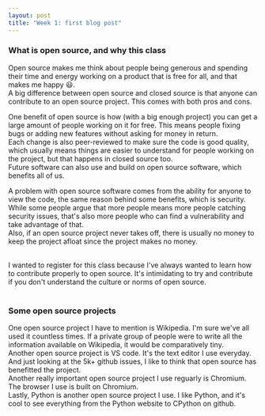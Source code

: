 ```yaml
---
layout: post
title: "Week 1: first blog post"
---
```


### What is open source, and why this class

Open source makes me think about people being generous and spending their time and energy working on a product that is free for all, and that makes me happy 😃.<br>
A big difference between open source and closed source is that anyone can contribute to an open source project. This comes with both pros and cons.<!--more--><br>

One benefit of open source is how (with a big enough project) you can get a large amount of people working on it for free. This means people fixing bugs or adding new features without asking for money in return.<br>
Each change is also peer-reviewed to make sure the code is good quality, which usually means things are easier to understand for people working on the project, but that happens in closed source too.<br>
Future software can also use and build on open source software, which benefits all of us.<br>

A problem with open source software comes from the ability for anyone to view the code, the same reason behind some benefits, which is security. While some people argue that more people means more people catching security issues, that's also more people who can find a vulnerability and take advantage of that.<br>
Also, if an open source project never takes off, there is usually no money to keep the project afloat since the project makes no money.<br><br>

I wanted to register for this class because I've always wanted to learn how to contribute properly to open source. It's intimidating to try and contribute if you don't understand the culture or norms of open source.<br><br>

### Some open source projects

One open source project I have to mention is Wikipedia. I'm sure we've all used it countless times. If a private group of people were to write all the information available on Wikipedia, it would be comparatively tiny.<br>
Another open source project is VS code. It's the text editor I use everyday. And just looking at the 5k+ github issues, I like to think that open source has benefitted the project.<br>
Another really important open source project I use reguarly is Chromium. The browser I use is built on Chromium.<br>
Lastly, Python is another open source project I use. I like Python, and it's cool to see everything from the Python website to CPython on github.